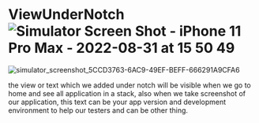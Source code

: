 # ViewUnderNotch![Simulator Screen Shot - iPhone 11 Pro Max - 2022-08-31 at 15 50 49](https://user-images.githubusercontent.com/5785670/187656877-dec26430-b743-4ff5-b859-1aa855760f2b.png)
![simulator_screenshot_5CCD3763-6AC9-49EF-BEFF-666291A9CFA6](https://user-images.githubusercontent.com/5785670/187656936-59f66f72-de5d-4714-9562-8035f29dc17a.png)


the view or text which we added under notch will be visible when we go to home and see all application in a stack, also when we take screenshot of our application, this text can be your app version and development environment to help our testers and can be other thing.

